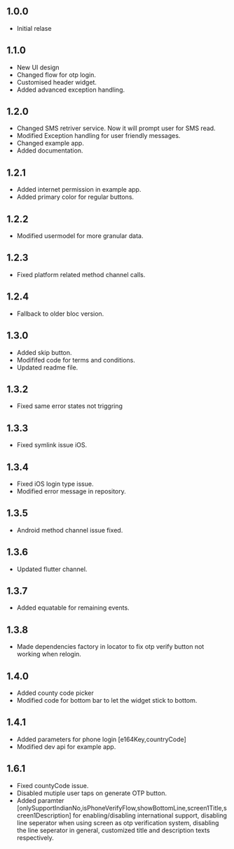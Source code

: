 ## 1.0.0

- Initial relase

## 1.1.0

- New UI design
- Changed flow for otp login.
- Customised header widget.
- Added advanced exception handling.

## 1.2.0

- Changed SMS retriver service. Now it will prompt user for SMS read.
- Modified Exception handling for user friendly messages.
- Changed example app.
- Added documentation.

## 1.2.1

- Added internet permission in example app.
- Added primary color for regular buttons.

## 1.2.2

- Modified usermodel for more granular data.

## 1.2.3

- Fixed platform related method channel calls.

## 1.2.4

- Fallback to older bloc version.

## 1.3.0

- Added skip button.
- Modififed code for terms and conditions.
- Updated readme file.

## 1.3.2

- Fixed same error states not triggring

## 1.3.3

- Fixed symlink issue iOS.

## 1.3.4

- Fixed iOS login type issue.
- Modified error message in repository.

## 1.3.5

- Android method channel issue fixed.

## 1.3.6

- Updated flutter channel.

## 1.3.7

- Added equatable for remaining events.

## 1.3.8

- Made dependencies factory in locator to fix otp verify button not working when relogin.

## 1.4.0

- Added county code picker
- Modified code for bottom bar to let the widget stick to bottom.

## 1.4.1

- Added parameters for phone login [e164Key,countryCode]
- Modified dev api for example app.

## 1.6.1

- Fixed countyCode issue.
- Disabled mutiple user taps on generate OTP button.
- Added paramter [onlySupportIndianNo,isPhoneVerifyFlow,showBottomLine,screen1Title,screen1Description] for enabling/disabling international support, disabling line seperator when using screen as otp verification system, disabling the line seperator in general, customized title and description texts respectively.
